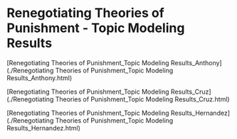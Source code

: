 # Renegotiating Theories of Punishment - Topic Modeling Results

[Renegotiating Theories of Punishment_Topic Modeling Results_Anthony](./Renegotiating Theories of Punishment_Topic Modeling Results_Anthony.html)

[Renegotiating Theories of Punishment_Topic Modeling Results_Cruz](./Renegotiating Theories of Punishment_Topic Modeling Results_Cruz.html)

[Renegotiating Theories of Punishment_Topic Modeling Results_Hernandez](./Renegotiating Theories of Punishment_Topic Modeling Results_Hernandez.html)
